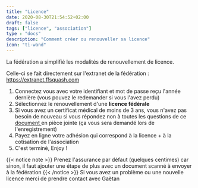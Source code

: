 ```yaml
---
title: "Licence"
date: 2020-08-30T21:54:52+02:00
draft: false
tags: ["licence", "association"]
type : "docs"
description: "Comment créer ou renouveller sa licence"
icon: "ti-wand"
---
```


La fédération a simplifié les modalités de renouvellement de licence.

Celle-ci se fait directement sur l'extranet de la fédération : https://extranet.ffsquash.com

1. Connectez vous avec votre identifiant et mot de passe reçu l'année dernière (vous pouvez le redemander si vous l'avez perdu)
2. Sélectionnez le renouvellement d'une **licence fédérale**
3. Si vous avez un certificat médical de moins de 3 ans, vous n'avez pas besoin de nouveau si vous répondez non à toutes les questions 
de ce [document ](../../images/QS_Sport-form.pdf) en pièce jointe (ça vous sera demandé lors de l'enregistrement)
4. Payez en ligne votre adhésion qui correspond à la licence + à la cotisation de l'association
5. C'est terminé, Enjoy !


{{< notice note >}}
  Prenez l'assurance par défaut (quelques centimes) car sinon, il faut ajouter une étape de plus avec un document scanné à envoyer à la fédération
{{< /notice >}}
Si vous avez un problème ou une nouvelle licence merci de prendre contact avec Gaëtan